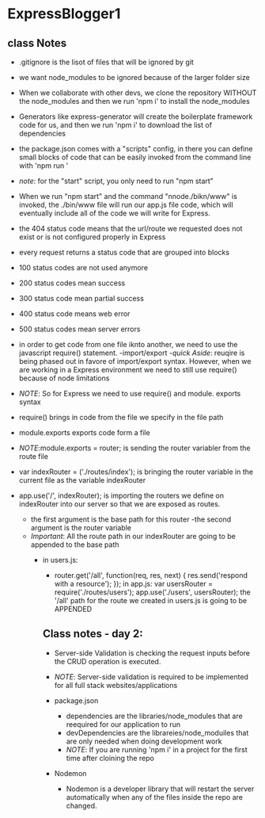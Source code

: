 # ExpressBlogger1

## class Notes

- .gitignore is the lisot of files that will be ignored by git
- we want node_modules to be ignored because of the larger folder size
- When we collaborate with other devs, we clone the repository WITHOUT the node_modules and then we run 'npm i' to install the node_modules

- Generators like express-generator will create the boilerplate framework code for us, and then we run 'npm i' to download the list of dependencies

- the package.json comes with a "scripts" config, in there you can define small blocks of code that can be easily invoked from the command line with 'npm run <scriptName>'
- _note_: for the "start" script, you only need to run "npm start"

- When we run "npm start" and the command "nnode./bikn/www" is invoked, the ./bin/www file will run our app.js file code, which will eventually include all of the code we will write for Express.
- the 404 status code means that the url/route we requested does not exist or is not configured properly in Express

- every request returns a status code that are grouped into blocks
- 100 status codes are not used anymore
- 200 status codes mean success
- 300 status code mean partial success
- 400 status code means web error
- 500 status codes mean server errors

- in order to get code from one file iknto another, we need to use the javascript require() statement.
-import/export
-_quick Aside_: reuqire is being phased out in favore of import/export syntax. However, when we are working in a Express environment we need to still use require() because of node limitations
- _NOTE_: So for Express we need to use require() and module. exports syntax
- require() brings in code from the file we specify in the file path
- module.exports exports code form a file
- _NOTE_:module.exports = router; is sending the router variabler from the route file
- var indexRouter = ('./routes/index'); is bringing the router variable in the current file as the variable indexRouter
- app.use('/', indexRouter); is importing the routers we define on indexRouter into our server so that we are exposed as routes.
    - the first argument is the base path for this router
    -the second argument is the router variable
    - _Important_: All the route path in our indexRouter are going to be appended to the base path
        - in users.js:
            - router.get('/all', function(req, res, next) {
        res.send('respond with a resource');
        });
        in app.js:
        var usersRouter = require('./routes/users');
            app.use('./users', usersRouter);
            the '/all' path for the route we created in users.js is going to be APPENDED





            ## Class notes - day 2:

            - Server-side Validation is checking the request inputs before the CRUD operation is executed.

            - _NOTE_: Server-side validation is required to be implemented for all full stack websites/applications
            
            - package.json
                - dependencies are the libraries/node_modules that are reequired for our application to run
                - devDependencies are the librareies/node_moduiles that are only needed when doing development work
                - _NOTE_: If you are running 'npm i' in a project for the first time after cloining the repo
            - Nodemon
                - Nodemon is a developer library that will restart the server automatically when any of the files inside the repo are changed.
